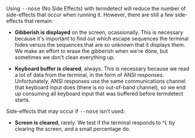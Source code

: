 Using <tt>--nose</tt> (No Side Effects) with termdetect will reduce the number of side-effects that occur when running it.  However, there are still a few side-effects that remain:

* **Gibberish is displayed** on the screen, ocassionally.  This is necessary because it's important to find out which escape sequences the terminal hides versus the sequences that are so unknown that it displays them.  We make an effort to erase the gibberish when we're done, but sometimes we don't clean everything up.

* **Keyboard buffer is cleared**, always.  This is necessary because we read a lot of data from the terminal, in the form of ANSI responses.  Unfortunately, ANSI responses use the same communications channel that keyboard input does (there is no out-of-band channel), so we end up consuming all keyboard input that was buffered before termdetect starts.

Side-effects that may occur if <tt>--nose</tt> isn't used:

* **Screen is cleared**, rarely.  We test if the terminal responds to ^L by clearing the screen, and a small percentage do.
